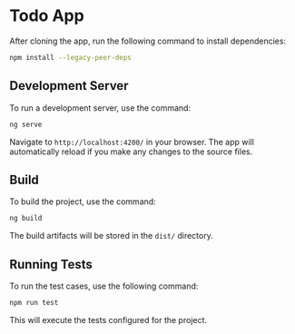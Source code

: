 # Todo App

After cloning the app, run the following command to install dependencies:

```bash
npm install --legacy-peer-deps

```
## Development Server

To run a development server, use the command:

```bash
ng serve
```
Navigate to `http://localhost:4200/` in your browser. The app will automatically reload if you make any changes to the source files.

## Build

To build the project, use the command:

```bash
ng build
```
The build artifacts will be stored in the `dist/` directory.

## Running Tests

To run the test cases, use the following command:

```bash
npm run test
```
This will execute the tests configured for the project.
